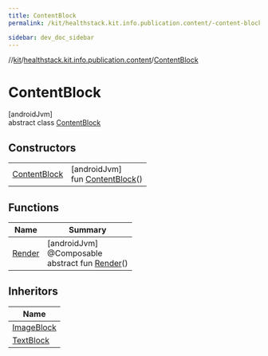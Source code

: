 ```yaml
---
title: ContentBlock
permalink: /kit/healthstack.kit.info.publication.content/-content-block/index.html

sidebar: dev_doc_sidebar
---
```

//[kit](../../../kit.html)/[healthstack.kit.info.publication.content](../index.html)/[ContentBlock](index.html)



# ContentBlock



[androidJvm]\
abstract class [ContentBlock](index.html)



## Constructors


| | |
|---|---|
| [ContentBlock](-content-block.html) | [androidJvm]<br>fun [ContentBlock](-content-block.html)() |


## Functions


| Name | Summary |
|---|---|
| [Render](-render.html) | [androidJvm]<br>@Composable<br>abstract fun [Render](-render.html)() |


## Inheritors


| Name |
|---|
| [ImageBlock](../-image-block/index.html) |
| [TextBlock](../-text-block/index.html) |

